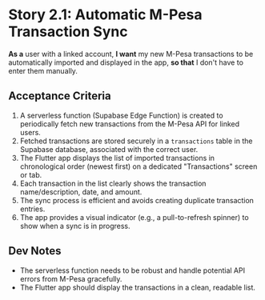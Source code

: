 # Story 2.1: Automatic M-Pesa Transaction Sync

**As a** user with a linked account,
**I want** my new M-Pesa transactions to be automatically imported and displayed in the app,
**so that** I don't have to enter them manually.

## Acceptance Criteria

1.  A serverless function (Supabase Edge Function) is created to periodically fetch new transactions from the M-Pesa API for linked users.
2.  Fetched transactions are stored securely in a `transactions` table in the Supabase database, associated with the correct user.
3.  The Flutter app displays the list of imported transactions in chronological order (newest first) on a dedicated "Transactions" screen or tab.
4.  Each transaction in the list clearly shows the transaction name/description, date, and amount.
5.  The sync process is efficient and avoids creating duplicate transaction entries.
6.  The app provides a visual indicator (e.g., a pull-to-refresh spinner) to show when a sync is in progress.

## Dev Notes

*   The serverless function needs to be robust and handle potential API errors from M-Pesa gracefully.
*   The Flutter app should display the transactions in a clean, readable list.
